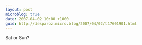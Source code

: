 ```yaml
---
layout: post
microblog: true
date: 2007-04-02 10:00 +1000
guid: http://desparoz.micro.blog/2007/04/02/t17601901.html
---
```

Sat or Sun?
